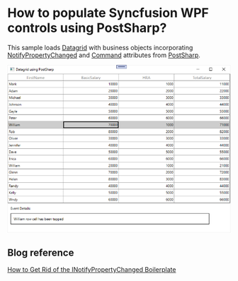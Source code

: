 # How to populate Syncfusion WPF controls using PostSharp?

This sample loads [Datagrid](https://help.syncfusion.com/wpf/datagrid/getting-started) with business objects incorporating [NotifyPropertyChanged](https://doc.postsharp.net/inotifypropertychanged-add) and [Command](https://doc.postsharp.net/command) attributes from [PostSharp](https://doc.postsharp.net/).

![Syncfusion Datagrid with PostSharp](Images/Output.png)

## Blog reference
[How to Get Rid of the INotifyPropertyChanged Boilerplate](https://www.syncfusion.com/blogs/post/how-to-get-rid-of-the-inotifypropertychanged-boilerplate.aspx)
